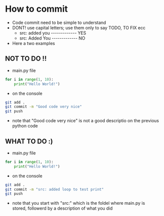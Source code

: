 # How to commit
- Code commit need to be simple to understand
- DONT! use capital letters; use them only to say TODO, TO FIX ecc
    - src: added you  ------------- YES
    - src: Added You  ------------- NO
- Here a two examples
## NOT TO DO !!
- main.py file
```python
for i in range(1, 10):
    print("Hello World!")
```
- on the console
```bash
git add . 
git commit -m "Good code very nice"
git push
```
- note that "Good code very nice" is not a good descriptio on the previous python code

## WHAT TO DO :)
- main.py file
```python
for i in range(1, 10):
    print("Hello World!")
```
- on the console
```bash
git add . 
git commit -m "src: added loop to test print"
git push
```
- note that you start with "src:" which is the foldel where main.py is stored, followerd by a description of what you did